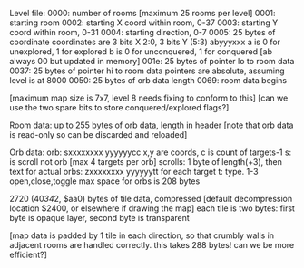 Level file:
0000: number of rooms
 [maximum 25 rooms per level]
0001: starting room
0002: starting X coord within room, 0-37
0003: starting Y coord within room, 0-31
0004: starting direction, 0-7
0005: 25 bytes of coordinate
coordinates are 3 bits X 2:0, 3 bits Y (5:3)
  abyyyxxx
  a is 0 for unexplored, 1 for explored
  b is 0 for unconquered, 1 for conquered
  [ab always 00 but updated in memory]
001e: 25 bytes of pointer lo to room data
0037: 25 bytes of pointer hi to room data
pointers are absolute, assuming level is at 8000
0050: 25 bytes of orb data length
0069: room data begins

  [maximum map size is 7x7, level 8 needs fixing to conform to this]
  [can we use the two spare bits to store conquered/explored flags?]

Room data:
up to 255 bytes of orb data, length in header
 [note that orb data is read-only so can be discarded and reloaded]

Orb data:
orb: sxxxxxxxx yyyyyycc x,y are coords, c is count of targets-1
  s: is scroll not orb
  [max 4 targets per orb]
scrolls: 1 byte of length(+3), then text
for actual orbs:
zxxxxxxxx yyyyyytt for each target
 t: type. 1-3 open,close,toggle
  max space for orbs is 208 bytes

2720 (40*34*2, $aa0) bytes of tile data, compressed
 [default decompression location $2400, or elsewhere if drawing the map]
each tile is two bytes: first byte is opaque layer, second byte is transparent

[map data is padded by 1 tile in each direction, so that crumbly walls
in adjacent rooms are handled correctly. this takes 288 bytes! can we
be more efficient?]
